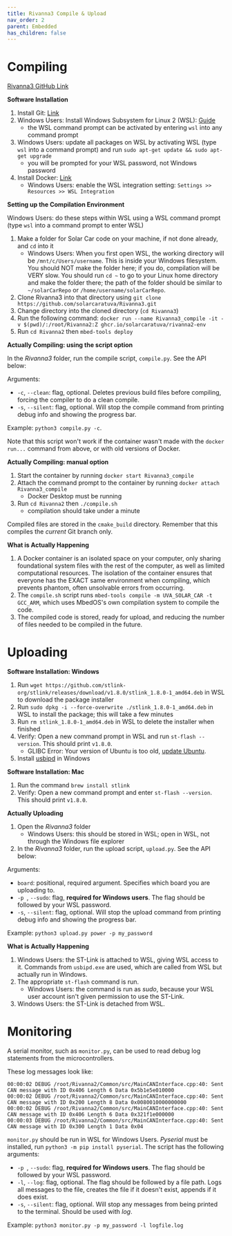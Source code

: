 ```yaml
---
title: Rivanna3 Compile & Upload
nav_order: 2
parent: Embedded
has_children: false
---
```


# Compiling

[Rivanna3 GitHub Link](https://github.com/solarcaratuva/Rivanna3)

**Software Installation**

1. Install Git: [Link](https://git-scm.com/download/win)
2. Windows Users: Install Windows Subsystem for Linux 2 (WSL): [Guide](https://learn.microsoft.com/en-us/windows/wsl/install)
    - the WSL command prompt can be activated by entering `wsl` into any command prompt
3. Windows Users: update all packages on WSL by activating WSL (type `wsl` into a command prompt) and run `sudo apt-get update && sudo apt-get upgrade`
    - you will be prompted for your WSL password, not Windows password
4. Install Docker: [Link](https://docs.docker.com/engine/install/)
    - Windows Users: enable the WSL integration setting: `Settings >> Resources >> WSL Integration`

**Setting up the Compilation Environment**

Windows Users: do these steps within WSL using a WSL command prompt (type `wsl` into a command prompt to enter WSL)
1. Make a folder for Solar Car code on your machine, if not done already, and `cd` into it
    - Windows Users: When you first open WSL, the working directory will be `/mnt/c/Users/username`. This is inside your Windows filesystem. You should NOT make the folder here; if you do, compilation will be VERY slow. You should run `cd ~` to go to your Linux home directory and make the folder there; the path of the folder should be similar to `~/solarCarRepo` or `/home/username/solarCarRepo`. 
2. Clone Rivanna3 into that directory using `git clone https://github.com/solarcaratuva/Rivanna3.git`
3. Change directory into the cloned directory (`cd Rivanna3`)
4. Run the following command: `docker run --name Rivanna3_compile -it -v $(pwd)/:/root/Rivanna2:Z ghcr.io/solarcaratuva/rivanna2-env`
5. Run `cd Rivanna2` then `mbed-tools deploy`

**Actually Compiling: using the script option**

In the *Rivanna3* folder, run the compile script, `compile.py`. See the API below:

Arguments: 
- `-c`, `--clean`: flag, optional. Deletes previous build files before compiling, forcing the compiler to do a clean compile.
- `-s`, `--silent`: flag, optional. Will stop the compile command from printing debug info and showing the progress bar.

Example: `python3 compile.py -c`.

Note that this script won't work if the container wasn't made with the `docker run...` command from above, or with old versions of Docker. 

**Actually Compiling: manual option**

1. Start the container by running `docker start Rivanna3_compile`
1. Attach the command prompt to the container by running `docker attach Rivanna3_compile`
    - Docker Desktop must be running
2. Run `cd Rivanna2` then `./compile.sh`
    - compilation should take under a minute

Compiled files are stored in the `cmake_build` directory. Remember that this compiles the *current* Git branch only. 

**What is Actually Happening**

1. A Docker container is an isolated space on your computer, only sharing foundational system files with the rest of the computer, as well as limited computational resources. The isolation of the container ensures that everyone has the EXACT same environment when compiling, which prevents phantom, often unsolvable errors from occurring.
2. The `compile.sh` script runs `mbed-tools compile -m UVA_SOLAR_CAR -t GCC_ARM`, which uses MbedOS's own compilation system to compile the code.
3. The compiled code is stored, ready for upload, and reducing the number of files needed to be compiled in the future.

# Uploading

**Software Installation: Windows**

1. Run `wget https://github.com/stlink-org/stlink/releases/download/v1.8.0/stlink_1.8.0-1_amd64.deb` in WSL to download the package installer
2. Run `sudo dpkg -i --force-overwrite ./stlink_1.8.0-1_amd64.deb` in WSL to install the package; this will take a few minutes
3. Run `rm stlink_1.8.0-1_amd64.deb` in WSL to delete the installer when finished
4. Verify: Open a new command prompt in WSL and run `st-flash --version`. This should print `v1.8.0`. 
    - GLIBC Error: Your version of Ubuntu is too old, [update Ubuntu](https://documentation.ubuntu.com/server/how-to/software/upgrade-your-release/index.html).
5. Install [usbipd](https://learn.microsoft.com/en-us/windows/wsl/connect-usb) in Windows

**Software Installation: Mac**

1. Run the command `brew install stlink`
2. Verify: Open a new command prompt and enter `st-flash --version`. This should print `v1.8.0`. 

**Actually Uploading**

1. Open the *Rivanna3* folder
    - Windows Users: this should be stored in WSL; open in WSL, not through the Windows file explorer
2. In the *Rivanna3* folder, run the upload script, `upload.py`. See the API below:

Arguments:
- `board`: positional, required argument. Specifies which board you are uploading to.
- `-p `, `--sudo`: flag, **required for Windows users**. The flag should be followed by your WSL password.
- `-s`, `--silent`: flag, optional. Will stop the upload command from printing debug info and showing the progress bar.

Example: `python3 upload.py power -p my_password`

**What is Actually Happening**

1. Windows Users: the ST-Link is attached to WSL, giving WSL access to it. Commands from `usbipd.exe` are used, which are called from WSL but actually run in Windows. 
2. The appropriate `st-flash` command is run.
    - Windows Users: the command is run as *sudo*, because your WSL user account isn't given permission to use the ST-Link.
3. Windows Users: the ST-Link is detached from WSL.

# Monitoring

A serial monitor, such as `monitor.py`, can be used to read debug log statements from the microcontrollers. 

These log messages look like:
```log
00:00:02 DEBUG /root/Rivanna2/Common/src/MainCANInterface.cpp:40: Sent CAN message with ID 0x406 Length 6 Data 0x5b1e5e010000
00:00:02 DEBUG /root/Rivanna2/Common/src/MainCANInterface.cpp:40: Sent CAN message with ID 0x200 Length 8 Data 0x0080010000000000
00:00:02 DEBUG /root/Rivanna2/Common/src/MainCANInterface.cpp:40: Sent CAN message with ID 0x406 Length 6 Data 0x321f1e000000
00:00:03 DEBUG /root/Rivanna2/Common/src/MainCANInterface.cpp:40: Sent CAN message with ID 0x300 Length 1 Data 0x04
```

`monitor.py` should be run in WSL for Windows Users. *Pyserial* must be installed, run `python3 -m pip install pyserial`. The script has the following arguments:
- `-p `, `--sudo`: flag, **required for Windows users**. The flag should be followed by your WSL password.
- `-l`, `--log`: flag, optional. The flag should be followed by a file path. Logs all messages to the file, creates the file if it doesn't exist, appends if it does exist.
- `-s`, `--silent`: flag, optional. Will stop any messages from being printed to the terminal. Should be used with *log*.

Example: `python3 monitor.py -p my_password -l logfile.log`
